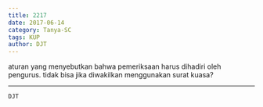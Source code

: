 ```yaml
---
title: 2217
date: 2017-06-14
category: Tanya-SC
tags: KUP
author: DJT
---
```


aturan yang menyebutkan bahwa pemeriksaan harus dihadiri oleh pengurus. tidak bisa jika diwakilkan menggunakan surat kuasa?

---



`DJT`
